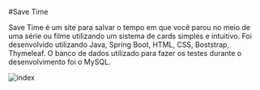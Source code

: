 #Save Time

Save Time é um site para salvar o tempo em que você parou no meio de uma série ou filme utilizando um sistema de cards simples e intuitivo.
Foi desenvolvido utilizando Java, Spring Boot, HTML, CSS, Boststrap, Thymeleaf. O banco de dados utilizado para fazer os testes durante o desenvolvimento foi o MySQL.

![index](https://user-images.githubusercontent.com/79797709/113371517-f0ab2180-933c-11eb-90ce-261dc9bb674c.png)
